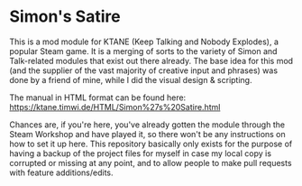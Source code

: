 # Simon's Satire
This is a mod module for KTANE (Keep Talking and Nobody Explodes), a popular Steam game. It is a merging of sorts to the variety of Simon and Talk-related modules that exist out there already. The base idea for this mod (and the supplier of the vast majority of creative input and phrases) was done by a friend of mine, while I did the visual design & scripting.

The manual in HTML format can be found here: https://ktane.timwi.de/HTML/Simon%27s%20Satire.html

Chances are, if you're here, you've already gotten the module through the Steam Workshop and have played it, so there won't be any instructions on how to set it up here. This repository basically only exists for the purpose of having a backup of the project files for myself in case my local copy is corrupted or missing at any point, and to allow people to make pull requests with feature additions/edits.
